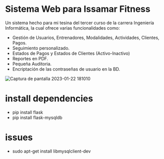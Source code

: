 # Sistema Web para Issamar Fitness
Un sistema hecho para mi tesina del tercer curso de la carrera Ingeniería Informática, la cual ofrece varias funcionalidades como:

- Gestión de Usuarios, Entrenadores, Modalidades, Actividades, Clientes, Pagos.
- Seguimiento personalizado. 
- Estados de Pagos y Estados de Clientes (Activo-Inactivo)
- Reportes en PDF.
- Pequeña Auditoria.
- Encriptación de las contraseñas de usuario en la BD.

![Captura de pantalla 2023-01-22 181010](https://user-images.githubusercontent.com/65868327/213940648-b83b66f5-6105-4bde-a0c1-41c228b6da8b.png)

# install dependencies
- pip install flask
- pip install flask-mysqldb

# issues
- sudo apt-get install libmysqlclient-dev
